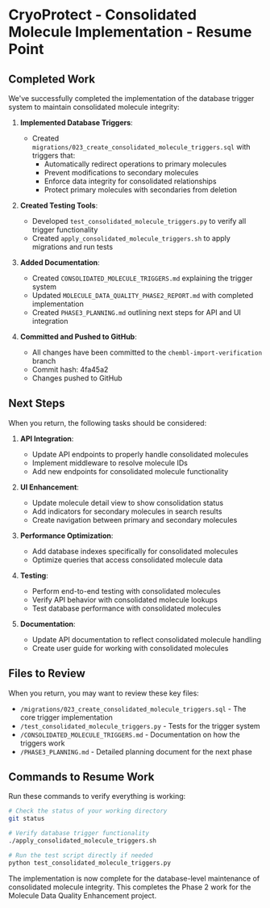 # CryoProtect - Consolidated Molecule Implementation - Resume Point

## Completed Work

We've successfully completed the implementation of the database trigger system to maintain consolidated molecule integrity:

1. **Implemented Database Triggers**:
   - Created `migrations/023_create_consolidated_molecule_triggers.sql` with triggers that:
     - Automatically redirect operations to primary molecules
     - Prevent modifications to secondary molecules
     - Enforce data integrity for consolidated relationships
     - Protect primary molecules with secondaries from deletion

2. **Created Testing Tools**:
   - Developed `test_consolidated_molecule_triggers.py` to verify all trigger functionality
   - Created `apply_consolidated_molecule_triggers.sh` to apply migrations and run tests

3. **Added Documentation**:
   - Created `CONSOLIDATED_MOLECULE_TRIGGERS.md` explaining the trigger system
   - Updated `MOLECULE_DATA_QUALITY_PHASE2_REPORT.md` with completed implementation
   - Created `PHASE3_PLANNING.md` outlining next steps for API and UI integration

4. **Committed and Pushed to GitHub**:
   - All changes have been committed to the `chembl-import-verification` branch
   - Commit hash: 4fa45a2
   - Changes pushed to GitHub

## Next Steps

When you return, the following tasks should be considered:

1. **API Integration**:
   - Update API endpoints to properly handle consolidated molecules
   - Implement middleware to resolve molecule IDs
   - Add new endpoints for consolidated molecule functionality

2. **UI Enhancement**:
   - Update molecule detail view to show consolidation status
   - Add indicators for secondary molecules in search results
   - Create navigation between primary and secondary molecules

3. **Performance Optimization**:
   - Add database indexes specifically for consolidated molecules
   - Optimize queries that access consolidated molecule data

4. **Testing**:
   - Perform end-to-end testing with consolidated molecules
   - Verify API behavior with consolidated molecule lookups
   - Test database performance with consolidated molecules

5. **Documentation**:
   - Update API documentation to reflect consolidated molecule handling
   - Create user guide for working with consolidated molecules

## Files to Review

When you return, you may want to review these key files:

- `/migrations/023_create_consolidated_molecule_triggers.sql` - The core trigger implementation
- `/test_consolidated_molecule_triggers.py` - Tests for the trigger system
- `/CONSOLIDATED_MOLECULE_TRIGGERS.md` - Documentation on how the triggers work
- `/PHASE3_PLANNING.md` - Detailed planning document for the next phase

## Commands to Resume Work

Run these commands to verify everything is working:

```bash
# Check the status of your working directory
git status

# Verify database trigger functionality
./apply_consolidated_molecule_triggers.sh

# Run the test script directly if needed
python test_consolidated_molecule_triggers.py
```

The implementation is now complete for the database-level maintenance of consolidated molecule integrity. This completes the Phase 2 work for the Molecule Data Quality Enhancement project.